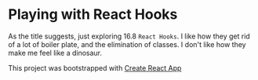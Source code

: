 # Playing with React Hooks

As the title suggests, just exploring 16.8 `React Hooks`. I like how they get rid of a lot of boiler plate, and the elimination of classes.
I don't like how they make me feel like a dinosaur.


This project was bootstrapped with [Create React App](https://github.com/facebook/create-react-app)

